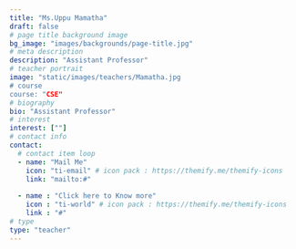 ```yaml
---
title: "Ms.Uppu Mamatha"
draft: false
# page title background image
bg_image: "images/backgrounds/page-title.jpg"
# meta description
description: "Assistant Professor"
# teacher portrait
image: "static/images/teachers/Mamatha.jpg
# course
course: "CSE"
# biography
bio: "Assistant Professor"
# interest
interest: [""]
# contact info
contact:
  # contact item loop
  - name: "Mail Me"
    icon: "ti-email" # icon pack : https://themify.me/themify-icons
    link: "mailto:#"
  
  - name : "Click here to Know more"
    icon : "ti-world" # icon pack : https://themify.me/themify-icons
    link : "#"
# type
type: "teacher"
---
```


